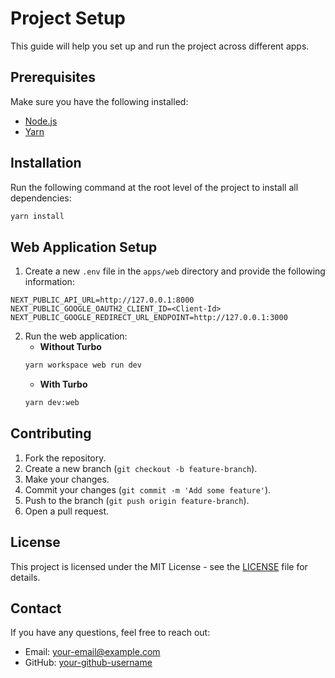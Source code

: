 # Project Setup

This guide will help you set up and run the project across different apps.

## Prerequisites

Make sure you have the following installed:
- [Node.js](https://nodejs.org/)
- [Yarn](https://yarnpkg.com/)

## Installation

Run the following command at the root level of the project to install all dependencies:

```bash
yarn install
```

## Web Application Setup

1. Create a new `.env` file in the `apps/web` directory and provide the following information:

```
NEXT_PUBLIC_API_URL=http://127.0.0.1:8000 
NEXT_PUBLIC_GOOGLE_OAUTH2_CLIENT_ID=<Client-Id>
NEXT_PUBLIC_GOOGLE_REDIRECT_URL_ENDPOINT=http://127.0.0.1:3000
```

2. Run the web application:
    - **Without Turbo**
    ```bash
    yarn workspace web run dev
    ```
    - **With Turbo**
    ```bash
    yarn dev:web
    ```

## Contributing

1. Fork the repository.
2. Create a new branch (`git checkout -b feature-branch`).
3. Make your changes.
4. Commit your changes (`git commit -m 'Add some feature'`).
5. Push to the branch (`git push origin feature-branch`).
6. Open a pull request.

## License

This project is licensed under the MIT License - see the [LICENSE](LICENSE) file for details.

## Contact

If you have any questions, feel free to reach out:

- Email: [your-email@example.com](mailto:your-email@example.com)
- GitHub: [your-github-username](https://github.com/your-github-username)

